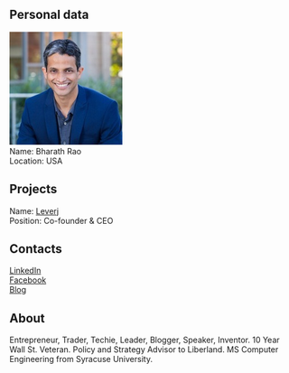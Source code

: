 ## Personal data
![bharath rao photo](photo/bharath_rao.jpg)  
Name:   Bharath Rao  
Location: USA  
## Projects 
Name: [Leverj](../projects/leverj.md)  
Position: Co-founder & CEO   
## Contacts
[LinkedIn](https://www.linkedin.com/in/bharathrao/)      
[Facebook](https://www.facebook.com/rao.bharath)  
[Blog](https://medium.com/@bharathrao)
## About
Entrepreneur, Trader, Techie, Leader, Blogger, Speaker, Inventor.
10 Year Wall St. Veteran.
Policy and Strategy Advisor to Liberland.
MS Computer Engineering from Syracuse University.

